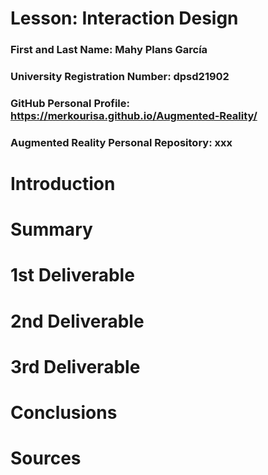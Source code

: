 # Lesson: Interaction Design

### First and Last Name: Mahy Plans García
### University Registration Number: dpsd21902
### GitHub Personal Profile: https://merkourisa.github.io/Augmented-Reality/
### Augmented Reality Personal Repository: xxx

# Introduction

# Summary


# 1st Deliverable


# 2nd Deliverable


# 3rd Deliverable 


# Conclusions


# Sources
